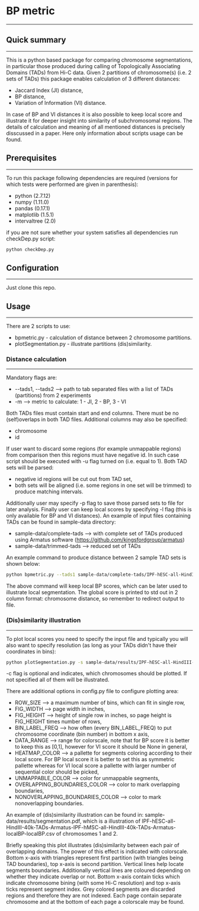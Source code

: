 # BP metric #
-------------

## Quick summary ##
-------------------

This is a python based package for comparing chromosome segmentations, in particular those produced during calling of Topologically Associating Domains (TADs) from Hi-C data. Given 2 partitions of chromosome(s) (i.e. 2 sets of TADs) this package enables calculation of 3 different distances:

* Jaccard Index (JI) distance,
* BP distance,
* Variation of Information (VI) distance.

In case of BP and VI distances it is also possible to keep local score and illustrate it for deeper insight into similarity of subchromosomal regions. The details of calculation and meaning of all mentioned distances is precisely disscussed in a paper. Here only information about scripts usage can be found.

## Prerequisites ##
-------------------

To run this package following dependencies are required (versions for which tests were performed are given in parenthesis):

* python (2.7.12)
* numpy (1.11.0)
* pandas (0.17.1)
* matplotlib (1.5.1)
* intervaltree (2.0)

if you are not sure whether your system satisfies all dependencies run checkDep.py script:

```sh
python checkDep.py
```

## Configuration ##
-------------------

Just clone this repo.

## Usage ##
-----------

There are 2 scripts to use:

* bpmetric.py - calculation of distance between 2 chromosome partitions.
* plotSegmentation.py - illustrate partitions (dis)similarity.

### Distance calculation ###
----------------------------

Mandatory flags are:

* --tads1, --tads2 --> path to tab separated files with a list of TADs (partitions) from 2 experiments
* -m --> metric to calculate: 1 - JI, 2 - BP, 3 - VI

Both TADs files must contain start and end columns. There must be no (self)overlaps in both TAD files. Additional columns may also be specified:

* chromosome
* id

If user want to discard some regions (for example unmappable regions) from comparison then this regions must have negative id. In such case script should be executed with -u flag turned on (i.e. equal to 1). Both TAD sets will be parsed:

* negative id regions will be cut out from TAD set,
* both sets will be aligned (i.e. some regions in one set will be trimmed) to produce matching intervals.

Additionally user may specify -p flag to save those parsed sets to file for later analysis. Finally user can keep local scores by specifying -l flag (this is only available for BP and VI distances). An example of input files containing TADs can be found in sample-data directory:

* sample-data/complete-tads --> with complete set of TADs produced using Armatus software (https://github.com/kingsfordgroup/armatus)
* sample-data/trimmed-tads --> reduced set of TADs

An example command to produce distance between 2 sample TAD sets is shown below:

```sh
python bpmetric.py --tads1 sample-data/complete-tads/IPF-hESC-all-HindIII-40k-TADs-Armatus --tads2 sample-data/complete-tads/IPF-hMSC-all-HindIII-40k-TADs-Armatus -m 2 -u 1 -l 1 > distance-ESC-vs-MSC
```

The above command will keep local BP scores, which can be later used to illustrate local segmentation. The global score is printed to std out in 2 column format: chromosome	distance, so remember to redirect output to file.

### (Dis)similarity illustration ###
------------------------------------

To plot local scores you need to specify the input file and typically you will also want to specify resolution (as long as your TADs didn't have their coordinates in bins):

```sh
python plotSegmentation.py -s sample-data/results/IPF-hESC-all-HindIII-40k-TADs-Armatus-IPF-hMSC-all-HindIII-40k-TADs-Armatus-localBP-localBP.csv -r 40000 -c 1 2
```

-c flag is optional and indicates, which chromosomes should be plotted. If not specified all of them will be illustrated.

There are additional options in config.py file to configure plotting area:

* ROW_SIZE --> a maximum number of bins, which can fit in single row,
* FIG_WIDTH --> page width in inches,
* FIG_HEIGHT --> height of single row in inches, so page height is FIG_HEIGHT times number of rows,
* BIN_LABEL_FREQ --> how often (every BIN_LABEL_FREQ) to put chromosome coordinate (bin number) in bottom x axis,
* DATA_RANGE --> range for colorscale, note that for BP score it is better to keep this as [0,1], however for VI score it should be None in general,
* HEATMAP_COLOR --> a pallette for segments coloring according to their local score. For BP local score it is better to set this as symmetric pallette whereas for VI local score a pallette with larger number of sequential color should be picked,
* UNMAPPABLE_COLOR --> color for unmappable segments,
* OVERLAPPING_BOUNDARIES_COLOR --> color to mark overlapping boundaries,
* NONOVERLAPPING_BOUNDARIES_COLOR --> color to mark nonoverlapping boundaries.

An example of (dis)similarity illustration can be found in: sample-data/results/segmentation.pdf, which is a illustration of IPF-hESC-all-HindIII-40k-TADs-Armatus-IPF-hMSC-all-HindIII-40k-TADs-Armatus-localBP-localBP.csv of chromosomes 1 and 2.

Briefly speaking this plot illustrates (dis)similarity between each pair of overlapping domains. The power of this effect is indicated with colorscale. Bottom x-axis with triangles represent first partition (with triangles being TAD boundaries), top x-axis is second partition. Vertical lines help locate segments boundaries. Additionally vertical lines are coloured depending on whether they indicate overlap or not. Bottom x-axis contain ticks which indicate chromosome bining (with some Hi-C resolution) and top x-axis ticks represent segment index. Grey colored segments are discarded regions and therefore they are not indexed. Each page contain separate chromosome and at the bottom of each page a colorscale may be found.
